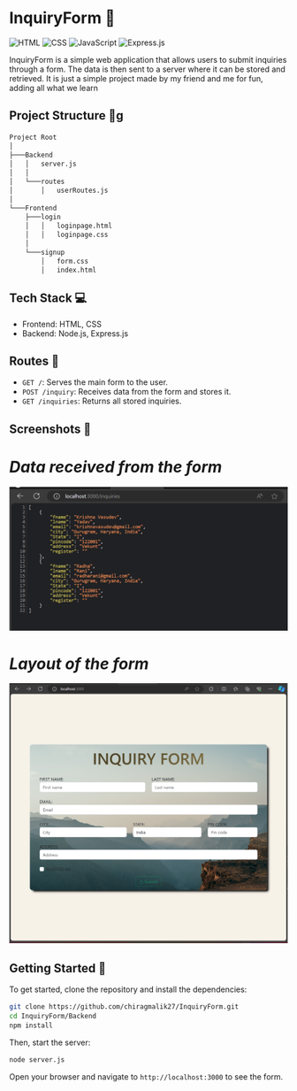 # InquiryForm 📝

![HTML](https://img.shields.io/badge/-HTML-red)
![CSS](https://img.shields.io/badge/-CSS-blue)
![JavaScript](https://img.shields.io/badge/-JavaScript-yellow)
![Express.js](https://img.shields.io/badge/-Express.js-lightgrey)

InquiryForm is a simple web application that allows users to submit inquiries through a form. The data is then sent to a server where it can be stored and retrieved. It is just a simple project made by my friend and me for fun, adding all what we learn

## Project Structure 📂g

```
Project Root
│
├───Backend
│   │   server.js
│   │
│   └───routes
│       │   userRoutes.js
│
└───Frontend
    ├───login
    │   │   loginpage.html
    │   │   loginpage.css
    │
    └───signup
        │   form.css
        │   index.html

```

## Tech Stack 💻

- Frontend: HTML, CSS
- Backend: Node.js, Express.js

## Routes 🚦

- `GET /`: Serves the main form to the user.
- `POST /inquiry`: Receives data from the form and stores it.
- `GET /inquiries`: Returns all stored inquiries.

## Screenshots 📸

# _Data received from the form_

![Data Received](https://github.com/chiragmalik27/InquiryForm/blob/main/Data%20Recived.png)

# _Layout of the form_

![Form Layout](https://github.com/chiragmalik27/InquiryForm/blob/main/Form%20Layout.png)

## Getting Started 🚀

To get started, clone the repository and install the dependencies:

```bash
git clone https://github.com/chiragmalik27/InquiryForm.git
cd InquiryForm/Backend
npm install
```

Then, start the server:

```bash
node server.js
```

Open your browser and navigate to `http://localhost:3000` to see the form.
